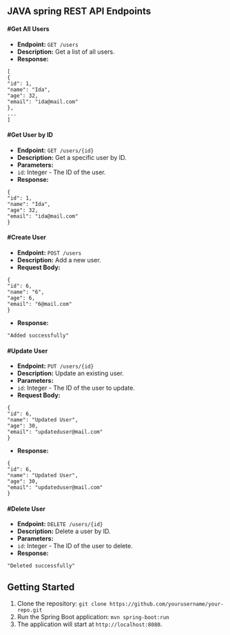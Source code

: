 ## JAVA spring REST API Endpoints

#### #Get All Users

- **Endpoint:** `GET /users`
- **Description:** Get a list of all users.
- **Response:**
```
[
{
"id": 1,
"name": "Ida",
"age": 32,
"email": "ida@mail.com"
},
...
]
```

#### #Get User by ID

- **Endpoint:** `GET /users/{id}`
- **Description:** Get a specific user by ID.
- **Parameters:**
- `id`: Integer - The ID of the user.
- **Response:**

```
{
"id": 1,
"name": "Ida",
"age": 32,
"email": "ida@mail.com"
}
```


#### #Create User

- **Endpoint:** `POST /users`
- **Description:** Add a new user.
- **Request Body:**

```
{
"id": 6,
"name": "6",
"age": 6,
"email": "6@mail.com"
}
```
- **Response:**
```
"Added successfully"
```

#### #Update User

- **Endpoint:** `PUT /users/{id}`
- **Description:** Update an existing user.
- **Parameters:**
- `id`: Integer - The ID of the user to update.
- **Request Body:**

```
{
"id": 6,
"name": "Updated User",
"age": 30,
"email": "updateduser@mail.com"
}
```

- **Response:**
  
```
{
"id": 6,
"name": "Updated User",
"age": 30,
"email": "updateduser@mail.com"
}
```

#### #Delete User

- **Endpoint:** `DELETE /users/{id}`
- **Description:** Delete a user by ID.
- **Parameters:**
- `id`: Integer - The ID of the user to delete.
- **Response:**

```
"Deleted successfully"
```


## Getting Started

1. Clone the repository: `git clone https://github.com/yourusername/your-repo.git`
2. Run the Spring Boot application: `mvn spring-boot:run`
3. The application will start at `http://localhost:8080`.


